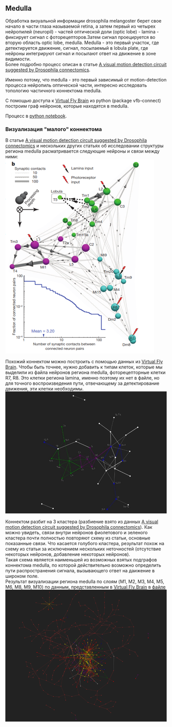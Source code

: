 ## Medulla  
Обработка визуальной информации drosophila melangoster берет свое начало в части глаза называемой retina, а затем первый из четырех нейропилей (neuropil) - частей оптической доли (optic lobe) - lamina - фиксирует сигнал с фоторецепторов.Затем сигнал проецируется во вторую область optic lobe, medulla. Medulla - это первый участок, где детектируется движение, сигнал, посылаемый в lobula plate, где нейроны интегрируют сигнал и посылают ответ на движение в зоне видимости.   
Более подробно процесс описан в статье [A visual motion detection circuit suggested by Drosophila connectomics](https://github.com/kseniashilova/SpikingNeuralNetwork/blob/main/A%20visual%20motion%20detection%20circuit%202.pdf).  
  
Именно потому, что medulla - это первый зависимый от motion-detection процесса нейропиль оптической части, интересно исследовать топологию частичного коннектома medulla.  
  
С помощью доступа к [Virtual Fly Brain](https://www.virtualflybrain.org/) из python (package vfb-connect) построим граф нейронов, которые находятся в medulla. 

Процесс в [python notebook](https://github.com/kseniashilova/VisualSystem/blob/main/VBF.ipynb).  
### Визуализация "малого" коннектома  
В статье [A visual motion detection circuit suggested by Drosophila connectomics](https://github.com/kseniashilova/SpikingNeuralNetwork/blob/main/A%20visual%20motion%20detection%20circuit%202.pdf) и нескольких других статьях об исследовании структуры региона medulla расматривается следующие нейроны и связи между ними:  
![](https://github.com/kseniashilova/VisualSystem/blob/main/pic/small_connectome.png)   
  
Похожий коннектом можно построить с помощью данных из [Virtual Fly Brain](https://www.virtualflybrain.org/). Чтобы быть точнее, нужно добавить к типам клеток, которые мы выделили из файла нейронов региона medulla, фоторецепторные клетки R7, R8. Это клетки региона lamina, именно поэтому их нет в файле, но для точного воспроизведения пути, отвечающему за детектирование движения, эти клетки необходимы.   
![](https://github.com/kseniashilova/VisualSystem/blob/main/pic/3_small_groups.jpg)    
  
   
 Коннектом разбит на 3 кластера (разбиение взято из данных [A visual motion detection circuit suggested by Drosophila connectomics](https://github.com/kseniashilova/SpikingNeuralNetwork/blob/main/A%20visual%20motion%20detection%20circuit%202.pdf)). Как можно увидеть, связи внутри нейронов фиолетового и зеленого кластера почти полностью повторяют схему из статьи, основные показанные связи. Что касается голубого кластера, результат похож на схему из статьи за исключением нескольких неточностей (отсутствие некоторых нейронов, добавление некоторых нейронов).   
Такая схема является наименьшей из возможных взятых подграфов коннектома medulla, по которой действительно возможно определить пути распространения сигнала, вызывающего ответ на даижение в широком поле.  
Результат визуализации региона medulla по слоям (M1, M2, M3, M4, M5, M6, M8, M9, M10) по данным, представленным в [Virtual Fly Brain](https://www.virtualflybrain.org/) в [файле](https://github.com/kseniashilova/VisualSystem/blob/main/optic_VBF2.html)    
![](https://github.com/kseniashilova/VisualSystem/blob/main/pic/M1_M10_medulla.png) 
